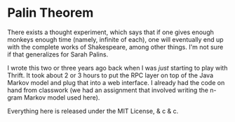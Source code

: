 # Palin Theorem

There exists a thought experiment, which says that if one gives enough monkeys enough time (namely, infinite of each), one will eventually end up with the complete works of Shakespeare, among other things. I'm not sure if that generalizes for Sarah Palins.

I wrote this two or three years ago back when I was *just* starting to play with Thrift.  It took about 2 or 3 hours to put the RPC layer on top of the Java Markov model and plug that into a web interface.  I already had the code on hand from classwork (we had an assignment that involved writing the n-gram Markov model used here).

Everything here is released under the MIT License, & c & c.